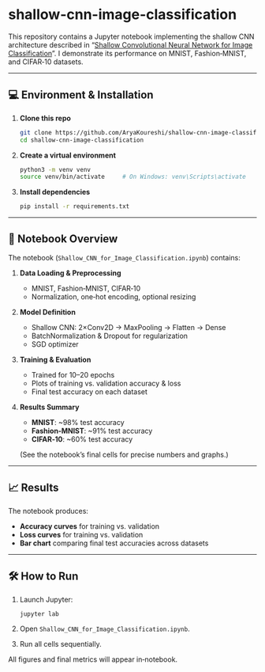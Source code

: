 # shallow-cnn-image-classification
This repository contains a Jupyter notebook implementing the shallow CNN architecture described in “[Shallow Convolutional Neural Network for Image Classification](paper/Shallow_convolutional_neural_network_for_image_classifcation.pdf)”. I demonstrate its performance on MNIST, Fashion‑MNIST, and CIFAR‑10 datasets.

---

## 💻 Environment & Installation

1. **Clone this repo**
   ```bash
   git clone https://github.com/AryaKoureshi/shallow-cnn-image-classification.git
   cd shallow-cnn-image-classification
   ```

2. **Create a virtual environment**

   ```bash
   python3 -m venv venv
   source venv/bin/activate     # On Windows: venv\Scripts\activate
   ```

3. **Install dependencies**

   ```bash
   pip install -r requirements.txt
   ```

---

## 📝 Notebook Overview

The notebook (`Shallow_CNN_for_Image_Classification.ipynb`) contains:

1. **Data Loading & Preprocessing**

   * MNIST, Fashion‑MNIST, CIFAR‑10
   * Normalization, one‑hot encoding, optional resizing

2. **Model Definition**

   * Shallow CNN: 2×Conv2D → MaxPooling → Flatten → Dense
   * BatchNormalization & Dropout for regularization
   * SGD optimizer

3. **Training & Evaluation**

   * Trained for 10–20 epochs
   * Plots of training vs. validation accuracy & loss
   * Final test accuracy on each dataset

4. **Results Summary**

   * **MNIST**: \~98% test accuracy
   * **Fashion‑MNIST**: \~91% test accuracy
   * **CIFAR‑10**: \~60% test accuracy

   (See the notebook’s final cells for precise numbers and graphs.)

---

## 📈 Results

The notebook produces:

* **Accuracy curves** for training vs. validation
* **Loss curves** for training vs. validation
* **Bar chart** comparing final test accuracies across datasets

---

## 🛠️ How to Run

1. Launch Jupyter:

   ```bash
   jupyter lab
   ```
2. Open `Shallow_CNN_for_Image_Classification.ipynb`.
3. Run all cells sequentially.

All figures and final metrics will appear in‑notebook.
